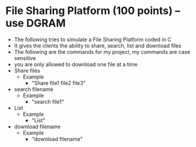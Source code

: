 # File Sharing Platform (100 points) – use DGRAM

- The following tries to simulate a File Sharing Platform coded in C
- It gives the clients the ability to share, search, list and download files
- The following are the commands for my project, my commands are case sensitive 
- you are only allowed to download one file at a time
- Share files
  - Example 
    - "Share file1 file2 file3"
- search filename
  - Example 
    - "search file1"
- List
  - Example  
    - "List"
- download filename
  - Example 
    - "download filename"
